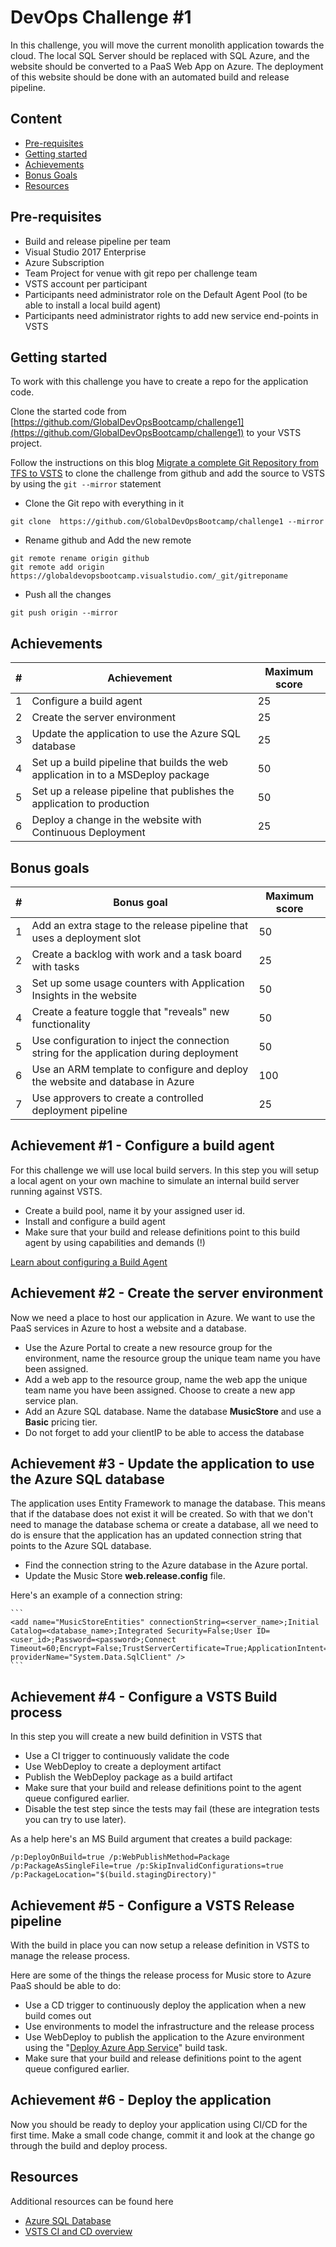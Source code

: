 # DevOps Challenge \#1 #
In this challenge, you will move the current monolith application towards the cloud. The local SQL Server should be replaced with SQL Azure, and the website should be converted to a PaaS Web App on Azure. The deployment of this website should be done with an automated build and release pipeline.

## Content ##
* [Pre-requisites](#pre-requisites)
* [Getting started](#getting-started)
* [Achievements](#achievements)
* [Bonus Goals](#bonus-goals)
* [Resources](#resources)

## Pre-requisites ##
* Build and release pipeline per team
* Visual Studio 2017 Enterprise
* Azure Subscription
* Team Project for venue with git repo per challenge team
* VSTS account per participant
* Participants need administrator role on the Default Agent Pool (to be able to install a local build agent)
* Participants need administrator rights to add new service end-points in VSTS

## Getting started ##
To work with this challenge you have to create a repo for the application code.

Clone the started code from [https://github.com/GlobalDevOpsBootcamp/challenge1](https://github.com/GlobalDevOpsBootcamp/challenge1) to your VSTS project.

Follow the instructions on this blog [Migrate a complete Git Repository from TFS to VSTS](https://roadtoalm.com/2017/02/10/migrate-a-complete-git-repository-from-tfs-to-vsts/) to clone the challenge from github and add the source to VSTS by using the `git --mirror` statement

* Clone the Git repo with everything in it
```
git clone  https://github.com/GlobalDevOpsBootcamp/challenge1 --mirror
```

* Rename github and Add the new remote
```
git remote rename origin github
git remote add origin https://globaldevopsbootcamp.visualstudio.com/_git/gitreponame
```
* Push all the changes
```
git push origin --mirror
```


## Achievements ##
| # | Achievement   | Maximum score |
|---|---------------|---------------|
|1| Configure a build agent | 25 |
|2| Create the server environment | 25 |
|3| Update the application to use the Azure SQL database | 25 |
|4| Set up a build pipeline that builds the web application in to a MSDeploy package | 50 |
|5| Set up a release pipeline that publishes the application to production | 50 |
|6| Deploy a change in the website with Continuous Deployment | 25 |

## Bonus goals ##
| # | Bonus goal   | Maximum score |
|---|---------------|---------------|
|1| Add an extra stage to the release pipeline that uses a deployment slot | 50 |
|2| Create a backlog with work and a task board with tasks | 25 |
|3| Set up some usage counters with Application Insights in the website | 50 |
|4| Create a feature toggle that "reveals" new functionality | 50 |
|5| Use configuration to inject the connection string for the application during deployment | 50 |
|6| Use an ARM template to configure and deploy the website and database in Azure | 100 |
|7| Use approvers to create a controlled deployment pipeline | 25 |

## Achievement \#1 - Configure a build agent ##
For this challenge we will use local build servers. In this step you will setup a local agent on your own machine to simulate an internal build server running against VSTS.

* Create a build pool, name it by your assigned user id.
* Install and configure a build agent
* Make sure that your build and release definitions point to this build agent by using capabilities and demands (!)

[Learn about configuring a Build Agent](https://www.visualstudio.com/en-us/docs/build/concepts/agents/agents#install-and-connect-to-team-services-and-tfs-2017)

## Achievement \#2 - Create the server environment ##
Now we need a place to host our application in Azure. We want to use the PaaS services in Azure to host a website and a database.

* Use the Azure Portal to create a new resource group for the environment, name the resource group the unique team name you have been assigned.
* Add a web app to the resource group, name the web app the unique team name you have been assigned. Choose to create a new app service plan.
* Add an Azure SQL database. Name the database **MusicStore** and use a **Basic** pricing tier.
* Do not forget to add your clientIP to be able to access the database

## Achievement \#3 - Update the application to use the Azure SQL database ##
The application uses Entity Framework to manage the database. This means that if the database does not exist it will be created. So with that we don't need to manage the database schema or create a database, all we need to do is ensure that the application has an updated connection string that points to the Azure SQL database.

* Find the connection string to the Azure database in the Azure portal.
* Update the Music Store **web.release.config** file.

Here's an example of a connection string:

    ```
    <add name="MusicStoreEntities" connectionString=<server_name>;Initial Catalog=<database_name>;Integrated Security=False;User ID=<user_id>;Password=<password>;Connect Timeout=60;Encrypt=False;TrustServerCertificate=True;ApplicationIntent=ReadWrite;MultiSubnetFailover=False" providerName="System.Data.SqlClient" />
    ```

## Achievement \#4 - Configure a VSTS Build process ##
In this step you will create a new build definition in VSTS that

* Use a CI trigger to continuously validate the code
* Use WebDeploy to create a deployment artifact
* Publish the WebDeploy package as a build artifact
* Make sure that your build and release definitions point to the agent queue configured earlier.
* Disable the test step since the tests may fail (these are integration tests you can try to use later).

As a help here's an MS Build argument that creates a build package:

```
/p:DeployOnBuild=true /p:WebPublishMethod=Package /p:PackageAsSingleFile=true /p:SkipInvalidConfigurations=true /p:PackageLocation="$(build.stagingDirectory)"
```

## Achievement \#5 - Configure a VSTS Release pipeline ##
With the build in place you can now setup a release definition in VSTS to manage the release process.

Here are some of the things the release process for Music store to Azure PaaS should be able to do:

* Use a CD trigger to continuously deploy the application when a new build comes out
* Use environments to model the infrastructure and the release process
* Use WebDeploy to publish the application to the Azure environment using the "[Deploy Azure App Service](https://aka.ms/azurermwebdeployreadme)" build task.
* Make sure that your build and release definitions point to the agent queue configured earlier.

## Achievement \#6 - Deploy the application ##
Now you should be ready to deploy your application using CI/CD for the first time. Make a small code change, commit it and look at the change go through the build and deploy process.

## Resources ##
Additional resources can be found here
* [Azure SQL Database](https://docs.microsoft.com/en-us/azure/sql-database/)
* [VSTS CI and CD overview](https://www.visualstudio.com/en-us/docs/build/overview)